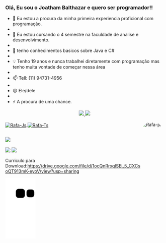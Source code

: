 ### Olá, Eu sou o Joatham Balthazar e quero ser programador!!



- 🔭 Eu estou a procura da minha primeira experiencia proficional com programação. 
- 
- 🌱 Eu estou cursando o 4 semestre na faculdade de analise e desenvolvimento.
- 
- 🤔 tenho conhecimentos basicos sobre Java e C#
- 
-  💡 Tenho 19 anos e nunca trabalhei diretamente com programação mas tenho muita vontade de começar nessa área
-   
- 📫 Tell: (11) 94731-4956
- 
- 😄 Ele/dele
- 
- ⚡ A procura de uma chance.

<div align="center">
  <a href="https://github.com/JoathamBalthazar">
  <img height="180em" src="https://github-readme-stats.vercel.app/api?username=JoathamBalthazar&show_icons=true&theme=tokyonight&include_all_commits=true&count_private=true"/>
  <img height="180em" src="https://github-readme-stats.vercel.app/api/top-langs/?username=JoathamBalthazar&layout=compact&langs_count=7&theme=tokyonight"/>
</div>
  
  
<div style="display: inline_block"><br>
  <img align="center" alt="Rafa-Js" height="30" width="40" src="https://img.shields.io/badge/Java-ED8B00?style=for-the-badge&logo=java&logoColor=white">
  <img align="center" alt="Rafa-Ts" height="30" width="40" src="https://img.shields.io/badge/C%23-239120?style=for-the-badge&logo=c-sharp&logoColor=white">
  
  
  <img align="right" alt="Rafa-pic" height="150" style="border-radius:50px;" src="https://picrew.me/shareImg/org/202208/338224_rjwn1qm7.png">
</div>
  
  ##
 
<div> 
  
  <a href="https://www.instagram.com/joatham_c_b/" target="_blank"><img src="https://img.shields.io/badge/-Instagram-%23E4405F?style=for-the-badge&logo=instagram&logoColor=white" target="_blank"></a>
 	
 
  <a href = "mailto:joathambalthazar@gmail.com"><img src="https://img.shields.io/badge/-Gmail-%23333?style=for-the-badge&logo=gmail&logoColor=white" target="_blank"></a>
  <a href="https://www.linkedin.com/in/joatham-cunha-balthazar-ba8197185/" target="_blank"><img src="https://img.shields.io/badge/-LinkedIn-%230077B5?style=for-the-badge&logo=linkedin&logoColor=white" target="_blank"></a> 

Curriculo para Download:https://drive.google.com/file/d/1ocQnRrxqlSEi_5_CXCsoQT913mK-eyoV/view?usp=sharing

![snake gif](https://github.com/JoathamBalthazar/JoathamBalthazar/blob/output/github-contribution-grid-snake.svg)
